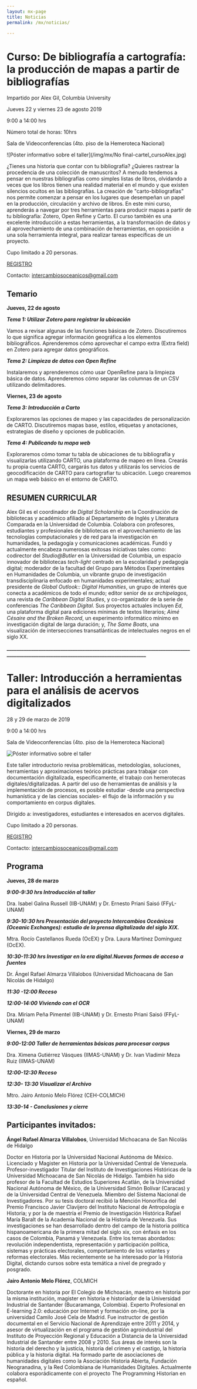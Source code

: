 ```yaml
---
layout: mx-page
title: Noticias
permalink: /mx/noticias/

---
```

# Curso: De bibliografía a cartografía: la producción de mapas a partir de bibliografías


Impartido por Alex Gil, Columbia University

Jueves 22 y viernes 23 de agosto 2019

9:00 a 14:00 hrs

Número total de horas: 10hrs

Sala de Videoconferencias (4to. piso de la Hemeroteca Nacional)

![Póster informativo sobre el taller](/img/mx/No final-cartel_cursoAlex.jpg)

¿Tienes una historia que contar con tu bibliografía? ¿Quieres rastrear la procedencia de una colección
de manuscritos? A menudo tendemos a pensar en nuestras bibliografías como simples listas de libros,
olvidando a veces que los libros tienen una realidad material en el mundo y que existen silencios
ocultos en las bibliografías. La creación de "carto-bibliografías" nos permite comenzar a pensar en los
lugares que desempeñan un papel en la producción, circulación y archivo de libros. En este mini curso,
aprenderás a navegar por tres herramientas para producir mapas a partir de tu bibliografía: Zotero,
Open Refine y Carto. El curso también es una excelente introducción a estas herramientas, a la
transformación de datos y al aprovechamiento de una combinación de herramientas, en oposición a
una sola herramienta integral, para realizar tareas específicas de un proyecto.

Cupo limitado a 20 personas.

[REGISTRO](https://docs.google.com/forms/d/e/1FAIpQLSdNhndUcnXvMqw2QAyCkMtcMhm8X5PPi_MSRrOr70XQV8BxWg/viewform)

Contacto: <intercambiosoceanicos@gmail.com>

## Temario

**Jueves, 22 de agosto**

***Tema 1: Utilizar Zotero para registrar la ubicación***

Vamos a revisar algunas de las funciones básicas de Zotero. Discutiremos lo que significa
agregar información geográfica a los elementos bibliográficos. Aprenderemos cómo aprovechar el
campo extra (Extra field) en Zotero para agregar datos geográficos.

***Tema 2: Limpieza de datos con Open Refine***

Instalaremos y aprenderemos cómo usar OpenRefine para la limpieza básica de datos.
Aprenderemos cómo separar las columnas de un CSV utilizando delimitadores.

**Viernes, 23 de agosto**

***Tema 3: Introducción a Carto***

Exploraremos las opciones de mapeo y las capacidades de personalización de CARTO. Discutiremos
mapas base, estilos, etiquetas y anotaciones, estrategias de diseño y opciones de publicación.

***Tema 4: Publicando tu mapa web***

Exploraremos cómo tomar tu tabla de ubicaciones de tu bibliografía y visualizarlas
utilizando CARTO, una plataforma de mapeo en línea. Crearás tu propia cuenta CARTO, cargarás
tus datos y utilizarás los servicios de geocodificación de CARTO para cartografiar tu ubicación. Luego
crearemos un mapa web básico en el entorno de CARTO.

## RESUMEN CURRICULAR

Alex Gil es el coordinador de *Digital Scholarship* en la Coordinación de bibliotecas y académico
afiliado al Departamento de Inglés y Literatura Comparada en la Universidad de Columbia. Colabora
con profesores, estudiantes y profesionales de bibliotecas en el aprovechamiento de las tecnologías
computacionales y de red para la investigación en humanidades, la pedagogía y comunicaciones
académicas. Fundó y actualmente encabeza numerosas exitosas iniciativas tales como: codirector del
*Studio@Butler* en la Universidad de Columbia, un espacio innovador de bibliotecas *tech-light* centrado
en la escolaridad y pedagogía digital; moderador de la facultad del Grupo para Métodos
Experimentales en Humanidades de Columbia, un vibrante grupo de investigación transdisciplinaria
enfocado en humanidades experimentales; actual presidente de *Global Outlook:: Digital Humanities*,
un grupo de interés que conecta a académicos de todo el mundo; editor senior de *sx archipelagos*, una
revista de *Caribbean Digital Studies*, y co-organizador de la serie de conferencias *The Caribbean
Digital*. Sus proyectos actuales incluyen *Ed*, una plataforma digital para ediciones mínimas de textos
literarios; *Aimé Césaire and the Broken Record*, un experimento informático mínimo en investigación
digital de larga duración; y, *The Same Boats*, una visualización de intersecciones transatlánticas de
intelectuales negros en el siglo XX.

**____________________________________________________________________________________________________________________________________**
# Taller: Introducción a herramientas para el análisis de acervos digitalizados


28 y 29 de marzo de 2019

9:00  a 14:00 hrs

Sala de Videoconferencias (4to. piso de la Hemeroteca Nacional)

![Póster informativo sobre el taller](/img/mx/mapa.jpg)

Este taller introductorio revisa problemáticas, metodologías, soluciones, herramientas y aproximaciones teórico prácticas para trabajar con documentación digitalizada, específicamente, el trabajo con hemerotecas digitales/digitalizadas. A partir del uso de herramientas de análisis y la implementación de procesos, es posible estudiar -desde una perspectiva humanística y de las ciencias sociales- el flujo de la información y su comportamiento en corpus digitales.

Dirigido a: investigadores, estudiantes e interesados en acervos digitales.

Cupo limitado a 20 personas.

[REGISTRO](https://docs.google.com/forms/d/e/1FAIpQLScnHlkbT95m8LtYYFi32IYNA98yHKS_mppW4quGCnd1ngP_5w/viewform)

Contacto: <intercambiosoceanicos@gmail.com>

## Programa

**Jueves, 28 de marzo**

***9:00-9:30 hrs Introducción al taller***

Dra. Isabel Galina Russell (IIB-UNAM) y Dr. Ernesto Priani Saisó (FFyL-UNAM)  

***9:30-10:30 hrs Presentación del proyecto Intercambios Oceánicos (Oceanic Exchanges): estudio de la prensa digitalizada del siglo XIX.***

Mtra. Rocío Castellanos Rueda (OcEX) y Dra. Laura Martínez Domínguez (OcEX).

***10:30-11:30 hrs Investigar en la era digital.Nuevas formas de acceso a fuentes*** 

Dr. Ángel Rafael Almarza Villalobos (Universidad Michoacana de San Nicolás de Hidalgo)

***11:30 -12:00 Receso***

***12:00-14:00 Viviendo con el OCR***

Dra. Miriam Peña Pimentel (IIB-UNAM) y Dr. Ernesto Priani Saisó (FFyL-UNAM)

**Viernes, 29 de marzo**

***9:00-12:00 Taller de herramientas básicas para procesar corpus***

Dra. Ximena Gutiérrez Vásques  (IIMAS-UNAM) y Dr. Ivan Vladimir Meza Ruiz (IIMAS-UNAM)

***12:00-12:30 Receso***

***12:30- 13:30 Visualizar el Archivo***

Mtro. Jairo Antonio Melo Flórez (CEH-COLMICH)

***13:30-14 - Conclusiones y cierre***

## Participantes invitados:

**Ángel Rafael Almarza Villalobos**, Universidad Michoacana de San Nicolás de Hidalgo

Doctor en Historia por la Universidad Nacional Autónoma de México. Licenciado y Magister en Historia por la Universidad Central de Venezuela. Profesor-investigador Titular del Instituto de Investigaciones Históricas de la Universidad Michoacana de San Nicolás de Hidalgo. También ha sido profesor de la Facultad de Estudios Superiores Acatlán, de la Universidad Nacional Autónoma de México, de la Universidad Simón Bolívar (Caracas) y de la Universidad Central de Venezuela. Miembro del Sistema Nacional de Investigadores. Por su tesis doctoral recibió la Mención Honorífica del Premio Francisco Javier Clavijero del Instituto Nacional de Antropología e Historia; y por la de maestría el Premio de Investigación Histórica Rafael María Baralt de la Academia Nacional de la Historia de Venezuela. Sus investigaciones se han desarrollado dentro del campo de la historia política hispanoamericana de la primera mitad del siglo xix, con énfasis en los casos de Colombia, Panamá y Venezuela. Entre los temas abordados: revolución independentista, representación y participación política, sistemas y prácticas electorales, comportamiento de los votantes y reformas electorales. Más recientemente se ha interesado por la Historia Digital, dictando cursos sobre esta temática a nivel de pregrado y posgrado.

**Jairo Antonio Melo Flórez**, COLMICH

Doctorante en historia por El Colegio de Michoacán, maestro en historia por la misma institución, magister en historia e historiador de la Universidad Industrial de Santander (Bucaramanga, Colombia). Experto Profesional en E-learning 2.0: educación por Internet y formación on-line, por la universidad Camilo José Cela de Madrid. Fue instructor de gestión documental en el Servicio Nacional de Aprendizaje entre 2011 y 2014, y asesor de virtualización en el programa de gestión agroindustrial del Instituto de Proyección Regional y Educación a Distancia de la Universidad Industrial de Santander entre 2008 y 2010.
Sus áreas de interés son la historia del derecho y la justicia, historia del crimen y el castigo, la historia pública y la historia digital. Ha formado parte de asociaciones de humanidades digitales como la Asociación Historia Abierta, Fundación Neogranadina, y la Red Colombiana de Humanidades Digitales. Actualmente colabora esporádicamente con el proyecto The Programming Historian en español.
